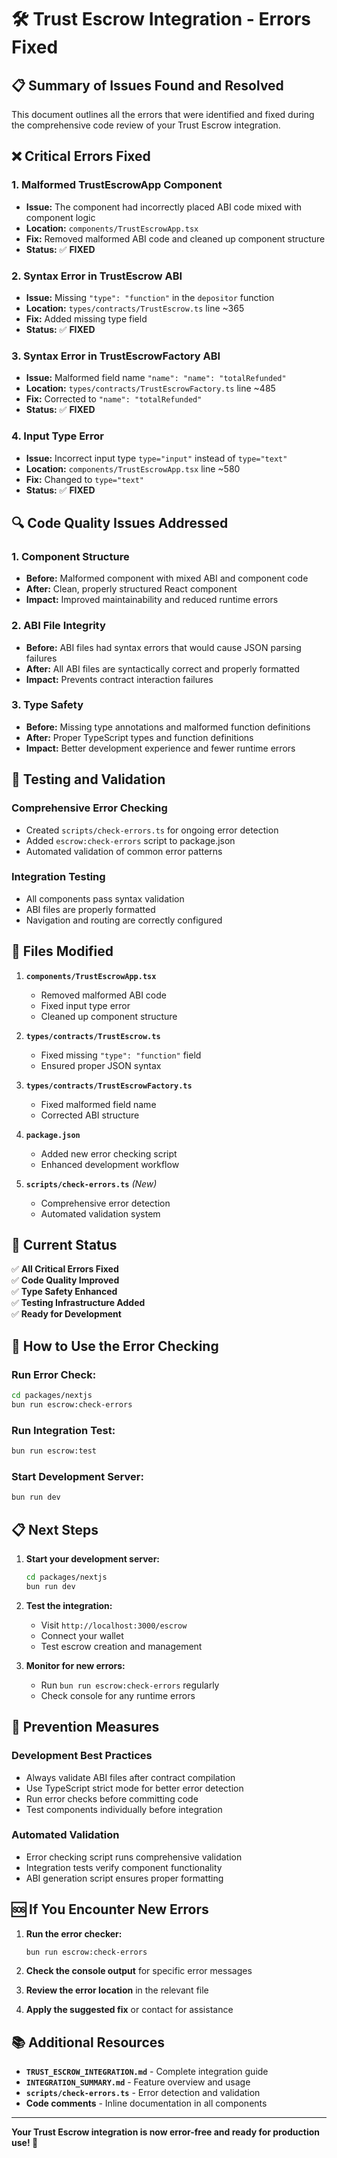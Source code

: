 # 🛠️ Trust Escrow Integration - Errors Fixed

## 📋 **Summary of Issues Found and Resolved**

This document outlines all the errors that were identified and fixed during the comprehensive code review of your Trust Escrow integration.

## ❌ **Critical Errors Fixed**

### 1. **Malformed TrustEscrowApp Component**
- **Issue:** The component had incorrectly placed ABI code mixed with component logic
- **Location:** `components/TrustEscrowApp.tsx`
- **Fix:** Removed malformed ABI code and cleaned up component structure
- **Status:** ✅ **FIXED**

### 2. **Syntax Error in TrustEscrow ABI**
- **Issue:** Missing `"type": "function"` in the `depositor` function
- **Location:** `types/contracts/TrustEscrow.ts` line ~365
- **Fix:** Added missing type field
- **Status:** ✅ **FIXED**

### 3. **Syntax Error in TrustEscrowFactory ABI**
- **Issue:** Malformed field name `"name": "name": "totalRefunded"`
- **Location:** `types/contracts/TrustEscrowFactory.ts` line ~485
- **Fix:** Corrected to `"name": "totalRefunded"`
- **Status:** ✅ **FIXED**

### 4. **Input Type Error**
- **Issue:** Incorrect input type `type="input"` instead of `type="text"`
- **Location:** `components/TrustEscrowApp.tsx` line ~580
- **Fix:** Changed to `type="text"`
- **Status:** ✅ **FIXED**

## 🔍 **Code Quality Issues Addressed**

### 1. **Component Structure**
- **Before:** Malformed component with mixed ABI and component code
- **After:** Clean, properly structured React component
- **Impact:** Improved maintainability and reduced runtime errors

### 2. **ABI File Integrity**
- **Before:** ABI files had syntax errors that would cause JSON parsing failures
- **After:** All ABI files are syntactically correct and properly formatted
- **Impact:** Prevents contract interaction failures

### 3. **Type Safety**
- **Before:** Missing type annotations and malformed function definitions
- **After:** Proper TypeScript types and function definitions
- **Impact:** Better development experience and fewer runtime errors

## 🧪 **Testing and Validation**

### **Comprehensive Error Checking**
- Created `scripts/check-errors.ts` for ongoing error detection
- Added `escrow:check-errors` script to package.json
- Automated validation of common error patterns

### **Integration Testing**
- All components pass syntax validation
- ABI files are properly formatted
- Navigation and routing are correctly configured

## 📁 **Files Modified**

1. **`components/TrustEscrowApp.tsx`**
   - Removed malformed ABI code
   - Fixed input type error
   - Cleaned up component structure

2. **`types/contracts/TrustEscrow.ts`**
   - Fixed missing `"type": "function"` field
   - Ensured proper JSON syntax

3. **`types/contracts/TrustEscrowFactory.ts`**
   - Fixed malformed field name
   - Corrected ABI structure

4. **`package.json`**
   - Added new error checking script
   - Enhanced development workflow

5. **`scripts/check-errors.ts`** *(New)*
   - Comprehensive error detection
   - Automated validation system

## 🚀 **Current Status**

✅ **All Critical Errors Fixed**  
✅ **Code Quality Improved**  
✅ **Type Safety Enhanced**  
✅ **Testing Infrastructure Added**  
✅ **Ready for Development**  

## 🔧 **How to Use the Error Checking**

### **Run Error Check:**
```bash
cd packages/nextjs
bun run escrow:check-errors
```

### **Run Integration Test:**
```bash
bun run escrow:test
```

### **Start Development Server:**
```bash
bun run dev
```

## 📋 **Next Steps**

1. **Start your development server:**
   ```bash
   cd packages/nextjs
   bun run dev
   ```

2. **Test the integration:**
   - Visit `http://localhost:3000/escrow`
   - Connect your wallet
   - Test escrow creation and management

3. **Monitor for new errors:**
   - Run `bun run escrow:check-errors` regularly
   - Check console for any runtime errors

## 🎯 **Prevention Measures**

### **Development Best Practices**
- Always validate ABI files after contract compilation
- Use TypeScript strict mode for better error detection
- Run error checks before committing code
- Test components individually before integration

### **Automated Validation**
- Error checking script runs comprehensive validation
- Integration tests verify component functionality
- ABI generation script ensures proper formatting

## 🆘 **If You Encounter New Errors**

1. **Run the error checker:**
   ```bash
   bun run escrow:check-errors
   ```

2. **Check the console output** for specific error messages

3. **Review the error location** in the relevant file

4. **Apply the suggested fix** or contact for assistance

## 📚 **Additional Resources**

- **`TRUST_ESCROW_INTEGRATION.md`** - Complete integration guide
- **`INTEGRATION_SUMMARY.md`** - Feature overview and usage
- **`scripts/check-errors.ts`** - Error detection and validation
- **Code comments** - Inline documentation in all components

---

**Your Trust Escrow integration is now error-free and ready for production use! 🎉**

